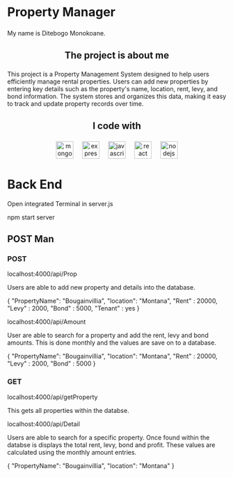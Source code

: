 <h1 align="left">Property Manager</h1>

###

<p align="left">My name is Ditebogo Monokoane.</p>

###

<h2 align="center">The project is about me</h2>

###

<p align="left">This project is a Property Management System designed to help users efficiently manage rental properties. Users can add new properties by entering key details such as the property's name, location, rent, levy, and bond information. The system stores and organizes this data, making it easy to track and update property records over time.</p>

###

<h2 align="center">I code with</h2>

###

<div align="center">
  <img src="https://cdn.jsdelivr.net/gh/devicons/devicon/icons/mongodb/mongodb-original.svg" height="40" alt="mongodb logo"  />
  <img width="12" />
  <img src="https://cdn.jsdelivr.net/gh/devicons/devicon/icons/express/express-original.svg" height="40" alt="express logo"  />
  <img width="12" />
  <img src="https://cdn.jsdelivr.net/gh/devicons/devicon/icons/javascript/javascript-original.svg" height="40" alt="javascript logo"  />
  <img width="12" />
  <img src="https://cdn.jsdelivr.net/gh/devicons/devicon/icons/react/react-original.svg" height="40" alt="react logo"  />
  <img width="12" />
  <img src="https://cdn.jsdelivr.net/gh/devicons/devicon/icons/nodejs/nodejs-original.svg" height="40" alt="nodejs logo"  />
</div>

###



<h1> Back End</h1>
<p>Open integrated Terminal in server.js </p>
npm start server
<h2>POST Man</h2>
<h3>POST</h3>

  localhost:4000/api/Prop
  <p>Users are able to add new property and details into the database.</p>
  <div>
    {
   "PropertyName": "Bougainvillia",
   "location": "Montana",
   "Rent" : 20000,
   "Levy" : 2000,
   "Bond" : 5000,
   "Tenant" : yes
  }
  </div>
  
  localhost:4000/api/Amount
  <p>User are able to search for a property and add the rent, levy and bond amounts. This is done monthly and the values are save on to a database.</p>
  <div>
     {
   "PropertyName": "Bougainvillia",
   "location": "Montana",
   "Rent" : 20000,
   "Levy" : 2000,
   "Bond" : 5000
  }
  </div>
 
<h3>GET</h3>

  localhost:4000/api/getProperty
  <p>This gets all properties within the databse.</p>
  
  localhost:4000/api/Detail
  <p>Users are able to search for a specific property. Once found within the databse is displays the total rent, levy, bond and profit. These values are calculated using the monthly amount entries.
  </p>
  <div> {
   "PropertyName": "Bougainvillia",
   "location": "Montana"
   }
  </div>
